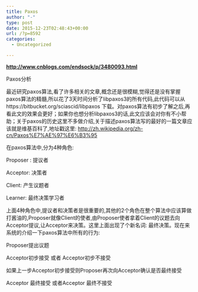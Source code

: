 ```yaml
---
title: Paxos
author: "-"
type: post
date: 2015-12-23T02:48:43+00:00
url: /?p=8592
categories:
  - Uncategorized

---
```

**http://www.cnblogs.com/endsock/p/3480093.html**

Paxos分析
  
最近研究paxos算法,看了许多相关的文章,概念还是很模糊,觉得还是没有掌握paxos算法的精髓,所以花了3天时间分析了libpaxos3的所有代码,此代码可以从https://bitbucket.org/sciascid/libpaxos 下载。对paxos算法有初步了解之后,再看此文的效果会更好；如果你也想分析libpaxos3的话,此文应该会对你有不小帮助；关于paxos的历史这里不多做介绍,关于描述paxos算法写的最好的一篇文章应该就是维基百科了,地址戳这里: http://zh.wikipedia.org/zh-cn/Paxos%E7%AE%97%E6%B3%95


在paxos算法中,分为4种角色: 

Proposer : 提议者

Acceptor: 决策者

Client: 产生议题者

Learner: 最终决策学习者

上面4种角色中,提议者和决策者是很重要的,其他的2个角色在整个算法中应该算做打酱油的,Proposer就像Client的使者,由Proposer使者拿着Client的议题去向Acceptor提议,让Acceptor来决策。这里上面出现了个新名词: 最终决策。现在来系统的介绍一下paxos算法中所有的行为: 

Proposer提出议题
  
Acceptor初步接受 或者 Acceptor初步不接受
  
如果上一步Acceptor初步接受则Proposer再次向Acceptor确认是否最终接受
  
Acceptor 最终接受 或者Acceptor 最终不接受